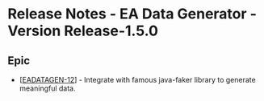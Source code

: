 # Release Notes - EA Data Generator - Version Release-1.5.0

## Epic

*   [[EADATAGEN-12](https://projects.cdk.com/browse/EADATAGEN-12)] - Integrate with famous java-faker library to generate meaningful data.